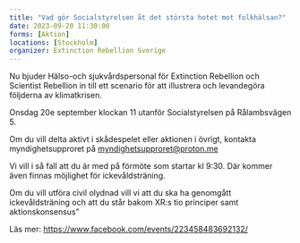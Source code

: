 ```yaml
---
title: "Vad gör Socialstyrelsen åt det största hotet mot folkhälsan?"
date: 2023-09-20 11:30:00
forms: [Aktion]
locations: [Stockholm]
organizer: Extinction Rebellion Sverige
---
```

Nu bjuder Hälso-och sjukvårdspersonal för Extinction Rebellion och Scientist Rebellion in till ett scenario för att illustrera och levandegöra följderna av klimatkrisen.

Onsdag 20e september klockan 11 utanför Socialstyrelsen på Rålambsvägen 5.

Om du vill delta aktivt i skådespelet eller aktionen i övrigt, kontakta myndighetsupproret på
myndighetsupproret@proton.me

Vi vill i så fall att du är med på förmöte som startar kl 9:30. Där kommer även finnas möjlighet för ickevåldsträning.

Om du vill utföra civil olydnad vill vi att du ska ha genomgått ickevåldsträning och att du står bakom XR:s tio principer samt aktionskonsensus”


Läs mer: https://www.facebook.com/events/223458483692132/
